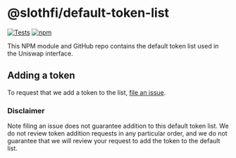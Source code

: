 # @slothfi/default-token-list

[![Tests](https://github.com/Uniswap/token-lists/workflows/Tests/badge.svg)](https://github.com/slothfi/default-token-list/actions?query=workflow%3ATests)
[![npm](https://img.shields.io/npm/v/@slothfi/default-token-list)](https://unpkg.com/@slothfi/default-token-list@latest/)

This NPM module and GitHub repo contains the default token list used in the Uniswap interface.

## Adding a token

To request that we add a token to the list,
[file an issue](https://github.com/slothfi/default-token-list/issues/new?assignees=&labels=token+request&template=token-request.md&title=Add+%7BTOKEN_SYMBOL%7D%3A+%7BTOKEN_NAME%7D).

### Disclaimer

Note filing an issue does not guarantee addition to this default token list.
We do not review token addition requests in any particular order, and we do not
guarantee that we will review your request to add the token to the default list.
